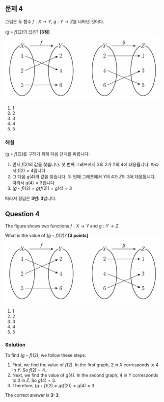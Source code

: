 

## 문제 4
그림은 두 함수 $f: X \rightarrow Y$, $g: Y \rightarrow Z$를 나타낸 것이다.

$(g \circ f)(2)$의 값은? **[3점]**
![A_4](../Images/A_4.png)

1. 1
2. 2
3. 3
4. 4
5. 5

### 해설
$(g \circ f)(2)$를 구하기 위해 다음 단계를 따릅니다:

1. 먼저 $f(2)$의 값을 찾습니다. 첫 번째 그래프에서 $X$의 2가 $Y$의 4에 대응됩니다. 따라서 $f(2) = 4$입니다.
2. 그 다음 $g(4)$의 값을 찾습니다. 두 번째 그래프에서 $Y$의 4가 $Z$의 3에 대응됩니다. 따라서 $g(4) = 3$입니다.
3. $(g \circ f)(2) = g(f(2)) = g(4) = 3$

따라서 정답은 **3번: 3**입니다.

## Question 4
The figure shows two functions $f: X \rightarrow Y$ and $g: Y \rightarrow Z$.

What is the value of $(g \circ f)(2)$? **[3 points]**
![A_4](../Images/A_4.png)
1. 1
2. 2
3. 3
4. 4
5. 5

### Solution
To find $(g \circ f)(2)$, we follow these steps:

1. First, we find the value of $f(2)$. In the first graph, 2 in $X$ corresponds to 4 in $Y$. So $f(2) = 4$.
2. Next, we find the value of $g(4)$. In the second graph, 4 in $Y$ corresponds to 3 in $Z$. So $g(4) = 3$.
3. Therefore, $(g \circ f)(2) = g(f(2)) = g(4) = 3$

The correct answer is **3: 3**.